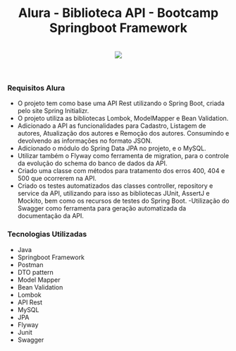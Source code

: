  <h1 align="center">
    Alura - Biblioteca API - Bootcamp Springboot Framework
</h1> 
<br>
<div align="center">
 <img src="https://i.imgur.com/ratBi0u.jpg"/>
</div>
<br>
<br>

### Requisitos Alura

- O projeto tem como base uma API Rest utilizando o Spring Boot, criada pelo site Spring Initializr.
- O projeto utiliza as bibliotecas Lombok, ModelMapper e Bean Validation.
- Adicionado a API as funcionalidades para Cadastro, Listagem de autores, Atualização dos autores e Remoção dos autores. Consumindo e devolvendo as informações no formato JSON.
- Adicionado o módulo do Spring Data JPA no projeto, e o MySQL.
- Utilizar também o Flyway como ferramenta de migration, para o controle da evolução do schema do banco de dados da API.
- Criado uma classe com métodos para tratamento dos erros 400, 404 e 500 que ocorrerem na API.
- Criado os testes automatizados das classes controller, repository e service da API, utilizando para isso as bibliotecas JUnit, AssertJ e Mockito, bem como os recursos de testes do Spring Boot.
-Utilização do Swagger como ferramenta para geração automatizada da documentação da API.


### Tecnologias Utilizadas

- Java
- Springboot Framework
- Postman
- DTO pattern
- Model Mapper
- Bean Validation
- Lombok
- API Rest
- MySQL
- JPA
- Flyway
- Junit
- Swagger
